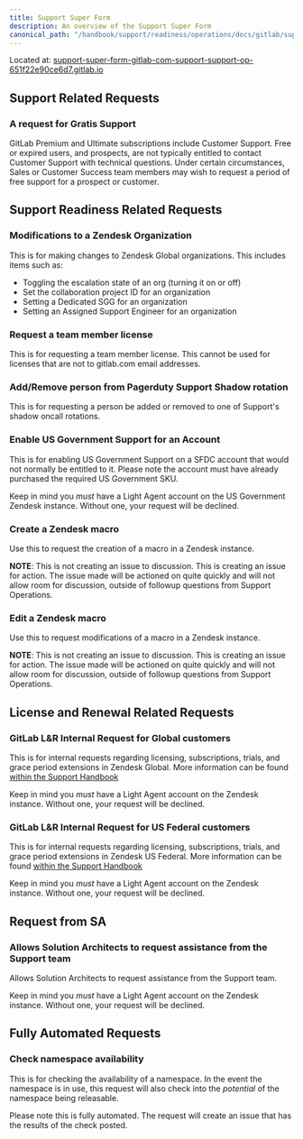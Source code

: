 ```yaml
---
title: Support Super Form
description: An overview of the Support Super Form
canonical_path: "/handbook/support/readiness/operations/docs/gitlab/support_super_form"
---
```


Located at: [support-super-form-gitlab-com-support-support-op-651f22e90ce6d7.gitlab.io](https://support-super-form-gitlab-com-support-support-op-651f22e90ce6d7.gitlab.io/)

## Support Related Requests

### A request for Gratis Support

GitLab Premium and Ultimate subscriptions include Customer Support. Free or
expired users, and prospects, are not typically entitled to contact Customer
Support with technical questions. Under certain circumstances, Sales or Customer
Success team members may wish to request a period of free support for a prospect
or customer.

## Support Readiness Related Requests

### Modifications to a Zendesk Organization

This is for making changes to Zendesk Global organizations. This includes items
such as:

- Toggling the escalation state of an org (turning it on or off)
- Set the collaboration project ID for an organization
- Setting a Dedicated SGG for an organization
- Setting an Assigned Support Engineer for an organization

### Request a team member license

This is for requesting a team member license. This cannot be used for licenses
that are not to gitlab.com email addresses.

### Add/Remove person from Pagerduty Support Shadow rotation

This is for requesting a person be added or removed to one of Support's shadow
oncall rotations.

### Enable US Government Support for an Account

This is for enabling US Government Support on a SFDC account that would not
normally be entitled to it. Please note the account must have already purchased
the required US Government SKU.

Keep in mind you _must_ have a Light Agent account on the US Government Zendesk
instance. Without one, your request will be declined.

### Create a Zendesk macro

Use this to request the creation of a macro in a Zendesk instance.

**NOTE**: This is not creating an issue to discussion. This is creating an issue
for action. The issue made will be actioned on quite quickly and will not allow
room for discussion, outside of followup questions from Support Operations.

### Edit a Zendesk macro

Use this to request modifications of a macro in a Zendesk instance.

**NOTE**: This is not creating an issue to discussion. This is creating an issue
for action. The issue made will be actioned on quite quickly and will not allow
room for discussion, outside of followup questions from Support Operations.

## License and Renewal Related Requests

### GitLab L&R Internal Request for Global customers

This is for internal requests regarding licensing, subscriptions, trials, and
grace period extensions in Zendesk Global. More information can be found
[within the Support Handbook](/handbook/support/internal-support/#internal-requests)

Keep in mind you _must_ have a Light Agent account on the Zendesk instance.
Without one, your request will be declined.

### GitLab L&R Internal Request for US Federal customers

This is for internal requests regarding licensing, subscriptions, trials, and
grace period extensions in Zendesk US Federal. More information can be found
[within the Support Handbook](/handbook/support/internal-support/#internal-requests)

Keep in mind you _must_ have a Light Agent account on the Zendesk instance.
Without one, your request will be declined.

## Request from SA

### Allows Solution Architects to request assistance from the Support team

Allows Solution Architects to request assistance from the Support team.

Keep in mind you _must_ have a Light Agent account on the Zendesk instance.
Without one, your request will be declined.

## Fully Automated Requests

### Check namespace availability

This is for checking the availability of a namespace. In the event the namespace
is in use, this request will also check into the _potential_ of the namespace
being releasable.

Please note this is fully automated. The request will create an issue that has
the results of the check posted.
